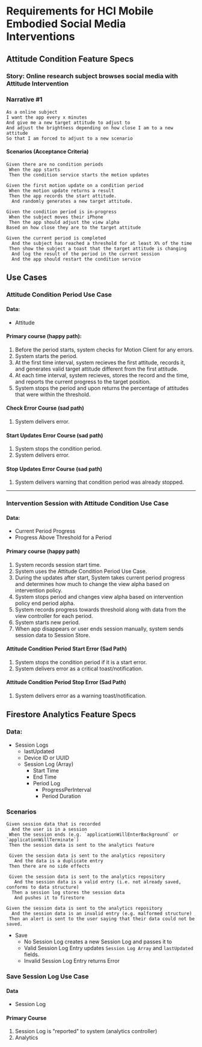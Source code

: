 #  Requirements for HCI Mobile Embodied Social Media Interventions

## Attitude Condition Feature Specs

### Story: Online research subject browses social media with Attitude Intervention

### Narrative #1

```
As a online subject
I want the app every x minutes 
And give me a new target attitude to adjust to
And adjust the brightness depending on how close I am to a new attitude
So that I am forced to adjust to a new scenario
```

#### Scenarios (Acceptance Criteria)

```
Given there are no condition periods
 When the app starts
 Then the condition service starts the motion updates

Given the first motion update on a condition period
 When the motion update returns a result
 Then the app records the start attitude.
  And randomly generates a new target attitude.

Given the condition period is in-progress
 When the subject moves their iPhone
 Then the app should adjust the view alpha
Based on how close they are to the target attitude

Given the current period is completed
  And the subject has reached a threshold for at least X% of the time
 Then show the subject a toast that the target attitude is changing
  And log the result of the period in the current session
  And the app should restart the condition service
```

## Use Cases

### Attitude Condition Period Use Case

#### Data:
- Attitude
    
#### Primary course (happy path):
1. Before the period starts, system checks for Motion Client for any errors.
2. System starts the period.
3. At the first time interval, system recieves the first attitude, records it, and generates valid target attitude different from the first attitude.
3. At each time interval, system recieves, stores the record and the time, and reports the current progress to the target position.
4. System stops the period and upon returns the percentage of attitudes that were within the threshold.

#### Check Error Course (sad path)
1. System delivers error.

#### Start Updates Error Course (sad path)
1. System stops the condition period.
2. System delivers error.

#### Stop Updates Error Course (sad path)
1. System delivers warning that condition period was already stopped.

---

### Intervention Session with Attitude Condition Use Case

#### Data:
- Current Period Progress
- Progress Above Threshold for a Period

#### Primary course (happy path)
1. System records session start time.
2. System uses the Attitude Condition Period Use Case.
3. During the updates after start, System takes current period progress and determines how much to change the view alpha based on intervention policy.
4. System stops period and changes view alpha based on intervention policy end period alpha.
5. System records progress towards threshold along with data from the view controller for each period.
6. System starts new period.
8. When app disappears or user ends session manually, system sends session data to Session Store.


#### Attitude Condition Period Start Error (Sad Path)

1. System stops the condition period if it is a start error.
2. System delivers error as a critical toast/notification.

#### Attitude Condition Period Stop Error (Sad Path)
1. System delivers error as a warning toast/notification.

## Firestore Analytics Feature Specs

### Data:
- Session Logs
  - lastUpdated
  - Device ID or UUID
  - Session Log (Array)
    - Start Time
    - End Time
    - Period Log
      - ProgressPerInterval
      - Period Duration

### Scenarios
```
Given session data that is recorded
  And the user is in a session
 When the session ends (e.g. `applicationWillEnterBackground` or `applicationWillTerminate`)
 Then the session data is sent to the analytics feature

 Given the session data is sent to the analytics repository
   And the data is a duplicate entry
 Then there are no side effects

 Given the session data is sent to the analytics repository
   And the session data is a valid entry (i.e. not already saved, conforms to data structure)
  Then a session log stores the session data 
   And pushes it to firestore

Given the session data is sent to the analytics repository
  And the session data is an invalid entry (e.g. malformed structure)
 Then an alert is sent to the user saying that their data could not be saved.
```

- Save
  - No Session Log creates a new Session Log and passes it to
  - Valid Session Log Entry updates `Session Log Array` and `lastUpdated` fields.
  - Invalid Session Log Entry returns Error
  
### Save Session Log Use Case

#### Data
- Session Log

#### Primary Course
1. Session Log is "reported" to system (analytics controller)
2. Analytics
